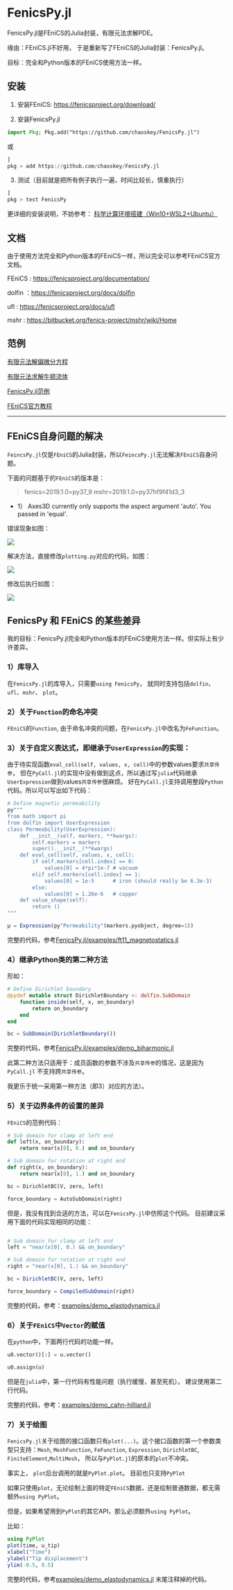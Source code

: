 # FenicsPy.jl

FenicsPy.jl是FEniCS的Julia封装，有限元法求解PDE。 

缘由：FEniCS.jl不好用， 于是重新写了FEniCS的Julia封装：FenicsPy.jl。

目标：完全和Python版本的FEniCS使用方法一样。

## 安装

1.  安装FEniCS:     https://fenicsproject.org/download/

2.  安装FenicsPy.jl

```julia
import Pkg; Pkg.add("https://github.com/chaoskey/FenicsPy.jl")
```

或

```julia
]
pkg > add https://github.com/chaoskey/FenicsPy.jl
```

3. 测试（目前就是把所有例子执行一遍，时间比较长，慎重执行）

```julia
]
pkg > test FenicsPy
```

更详细的安装说明，不妨参考： [科学计算环境搭建（Win10+WSL2+Ubuntu）](https://chaoskey.gitee.io/notes/docs/julia/0095/)

## 文档

由于使用方法完全和Python版本的FEniCS一样，所以完全可以参考FEniCS官方文档。

FEniCS : https://fenicsproject.org/documentation/

dolfin ：https://fenicsproject.org/docs/dolfin

ufl : https://fenicsproject.org/docs/ufl

mshr : https://bitbucket.org/fenics-project/mshr/wiki/Home

## 范例

[有限元法解偏微分方程](https://chaoskey.gitee.io/notes/docs/julia/0094/)

[有限元法求解牛顿流体](https://chaoskey.gitee.io/notes/docs/julia/0096/)

[FenicsPy.jl范例](https://gitee.com/chaoskey/FenicsPy.jl/tree/master/examples)

[FEniCS官方教程](https://fenicsproject.org/tutorial/) 

----------------------------------------

## FEniCS自身问题的解决

`FeincsPy.jl`仅是`FEniCS`的Julia封装，所以`FeincsPy.jl`无法解决`FEniCS`自身问题。

下面的问题基于的`FEniCS`的版本是：

> fenics=2019.1.0=py37_9
> mshr=2019.1.0=py37hf9f41d3_3


- 1） Axes3D currently only supports the aspect argument 'auto'. You passed in 'equal'.

错误现象如图：

![](https://chaoskey.github.io/notes/001.jpg)

解决方法，直接修改`plotting.py`对应的代码，如图：

![](https://chaoskey.github.io/notes/003.jpg)

修改后执行如图：

![](https://chaoskey.github.io/notes/002.jpg)


## FenicsPy 和 FEniCS 的某些差异

我的目标：FenicsPy.jl完全和Python版本的FEniCS使用方法一样。但实际上有少许差异。

### 1）库导入

在`FenicsPy.jl`的库导入，只需要`using FenicsPy`， 就同时支持包括`dolfin`、`ufl`、`mshr`、 `plot`。

### 2）关于`Function`的命名冲突 

`FEniCS`的`Function`, 由于命名冲突的问题，在`FenicsPy.jl`中改名为`FeFunction`。

### 3）关于自定义表达式，即继承于`UserExpression`的实现：

由于待实现函数`eval_cell(self, values, x, cell)`中的参数values要求`共享传参`， 但在`PyCall.jl`的实现中没有做到这点，所以通过写`julia`代码继承`UserExpression`做到values`共享传参`很麻烦。 好在`PyCall.jl`支持调用整段`Python`代码。所以可以写出如下代码：

```julia
# Define magnetic permeability
py"""
from math import pi
from dolfin import UserExpression
class Permeability(UserExpression):
    def __init__(self, markers, **kwargs):
        self.markers = markers
        super().__init__(**kwargs)
    def eval_cell(self, values, x, cell):
        if self.markers[cell.index] == 0:
            values[0] = 4*pi*1e-7 # vacuum
        elif self.markers[cell.index] == 1:
            values[0] = 1e-5      # iron (should really be 6.3e-3)
        else:
            values[0] = 1.26e-6   # copper
    def value_shape(self):
        return ()
"""

μ = Expression(py"Permeability"(markers.pyobject, degree=1))
```

完整的代码，参考[FenicsPy.jl/examples/ft11_magnetostatics.jl](https://gitee.com/chaoskey/FenicsPy.jl/blob/master/examples/ft11_magnetostatics.jl)

### 4）继承Python类的第二种方法

形如：

```julia
# Define Dirichlet boundary
@pydef mutable struct DirichletBoundary <: dolfin.SubDomain
    function inside(self, x, on_boundary)
        return on_boundary
    end
end

bc = SubDomain(DirichletBoundary())
```

完整的代码，参考[FenicsPy.jl/examples/demo_biharmonic.jl](https://gitee.com/chaoskey/FenicsPy.jl/blob/master/examples/demo_biharmonic.jl)


此第二种方法只适用于：成员函数的参数不涉及`共享传参`的情况，这是因为`PyCall.jl` 不支持跨`共享传参`。 

我更乐于统一采用第一种方法（即3）对应的方法）。

### 5）关于边界条件的设置的差异

`FEniCS`的范例代码：

```python
# Sub domain for clamp at left end
def left(x, on_boundary):
    return near(x[0], 0.) and on_boundary

# Sub domain for rotation at right end
def right(x, on_boundary):
    return near(x[0], 1.) and on_boundary

bc = DirichletBC(V, zero, left)

force_boundary = AutoSubDomain(right)
```

但是，我没有找到合适的方法，可以在`FenicsPy.jl`中仿照这个代码。  目前建议采用下面的代码实现相同的功能：


```julia

# Sub domain for clamp at left end
left = "near(x[0], 0.) && on_boundary"

# Sub domain for rotation at right end
right = "near(x[0], 1.) && on_boundary"

bc = DirichletBC(V, zero, left)

force_boundary = CompiledSubDomain(right)
```
完整的代码，参考：[examples/demo_elastodynamics.jl](https://gitee.com/chaoskey/FenicsPy.jl/blob/master/examples/demo_elastodynamics.jl)


### 6）关于`FEniCS`中`Vector`的赋值

在`python`中，下面两行代码的功能一样。

```python
u0.vector()[:] = u.vector()

u0.assign(u)
```

但是在`julia`中，第一行代码有性能问题（执行缓慢，甚至死机）。  建议使用第二行代码。

完整的代码，参考：[examples/demo_cahn-hilliard.jl](https://gitee.com/chaoskey/FenicsPy.jl/blob/master/examples/demo_cahn-hilliard.jl)

### 7）关于绘图

`FenicsPy.jl`关于绘图的接口函数只有`plot(...)`。这个接口函数的第一个参数类型只支持：`Mesh`, `MeshFunction`, `FeFunction`, `Expression`, `DirichletBC`, `FiniteElement`,`MultiMesh`， 所以与`PyPlot.jl`的原本的`plot`不冲突。

事实上， `plot`后台调用的就是`PyPlot.plot`。 目前也只支持`PyPlot` 

如果只使用`plot`，无论绘制上面的特定`FEniCS`数据，还是绘制普通数据，都无需额外`using PyPlot`。 

但是，如果希望用到`PyPlot`的其它API，那么必须额外`using PyPlot`。

比如：

```julia
using PyPlot
plot(time, u_tip)
xlabel("Time")
ylabel("Tip displacement")
ylim(-0.5, 0.5)
```

完整的代码，参考[examples/demo_elastodynamics.jl](https://gitee.com/chaoskey/FenicsPy.jl/blob/master/examples/demo_elastodynamics.jl) 末尾注释掉的代码。



